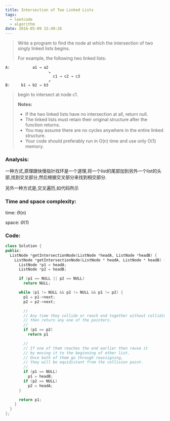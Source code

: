 ```yaml
---
title: Intersection of Two Linked Lists
tags:
  - leetcode
  - algorithm
date: 2016-05-09 15:49:26
---
```

>
>Write a program to find the node at which the intersection of two singly linked lists begins.
>
>
>For example, the following two linked lists:
>
```
A:          a1 → a2
                   ↘
                     c1 → c2 → c3
                   ↗            
B:     b1 → b2 → b3
```
>
>begin to intersect at node c1.
>
>
>**Notes:**
>
>+ If the two linked lists have no intersection at all, return null.
>+ The linked lists must retain their original structure after the function returns.
>+ You may assume there are no cycles anywhere in the entire linked structure.
>+ Your code should preferably run in O(n) time and use only O(1) memory.
>

### Analysis:
一种方式,原理跟快慢指针找环是一个道理,将一个list的尾部加到另外一个list的头部,找到交叉部分,然后根据交叉部分来找到相交部分.

另外一种方式是,交叉遍历,如代码所示
### Time and space complexity:
time: $\Theta (n)$

space: $\Theta (1)$
### Code:
```cpp
class Solution {
public:
  ListNode *getIntersectionNode(ListNode *headA, ListNode *headB) {
    ListNode *getIntersectionNode(ListNode * headA, ListNode * headB) {
      ListNode *p1 = headA;
      ListNode *p2 = headB;

      if (p1 == NULL || p2 == NULL)
        return NULL;

      while (p1 != NULL && p2 != NULL && p1 != p2) {
        p1 = p1->next;
        p2 = p2->next;

        //
        // Any time they collide or reach end together without colliding
        // then return any one of the pointers.
        //
        if (p1 == p2)
          return p1

        //
        // If one of them reaches the end earlier then reuse it
        // by moving it to the beginning of other list.
        // Once both of them go through reassigning,
        // they will be equidistant from the collision point.
        //
        if (p1 == NULL)
          p1 = headB;
        if (p2 == NULL)
          p2 = headA;
      }

      return p1;
    }
  }
};

```
